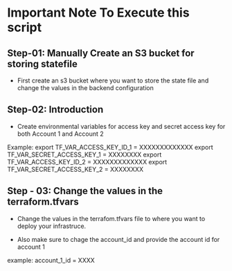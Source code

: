 # Important Note To Execute this script

## Step-01: Manually Create an S3 bucket for storing statefile
- First create an s3 bucket where you want to store the state file and change the values in the backend configuration

## Step-02: Introduction

- Create environmental variables for access key and secret access key for both Account 1 and Account 2

Example:
export TF_VAR_ACCESS_KEY_ID_1 = XXXXXXXXXXXXX
export TF_VAR_SECRET_ACCESS_KEY_1 = XXXXXXXX
export TF_VAR_ACCESS_KEY_ID_2 = XXXXXXXXXXXXX
export TF_VAR_SECRET_ACCESS_KEY_2 = XXXXXXXX

## Step - 03: Change the values in the terraform.tfvars 
- Change the values in the terrafom.tfvars file to where you want to deploy your infrastruce. 

- Also make sure to chage the account_id and provide the account id for account 1

example: account_1_id  = XXXX

## 



